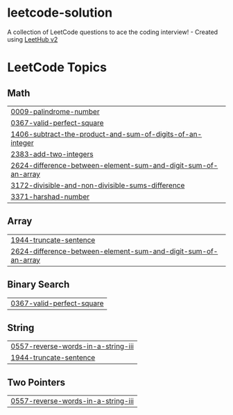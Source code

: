 # leetcode-solution
A collection of LeetCode questions to ace the coding interview! - Created using [LeetHub v2](https://github.com/arunbhardwaj/LeetHub-2.0)

<!---LeetCode Topics Start-->
# LeetCode Topics
## Math
|  |
| ------- |
| [0009-palindrome-number](https://github.com/h54292386-stack/leetcode-solution/tree/master/0009-palindrome-number) |
| [0367-valid-perfect-square](https://github.com/h54292386-stack/leetcode-solution/tree/master/0367-valid-perfect-square) |
| [1406-subtract-the-product-and-sum-of-digits-of-an-integer](https://github.com/h54292386-stack/leetcode-solution/tree/master/1406-subtract-the-product-and-sum-of-digits-of-an-integer) |
| [2383-add-two-integers](https://github.com/h54292386-stack/leetcode-solution/tree/master/2383-add-two-integers) |
| [2624-difference-between-element-sum-and-digit-sum-of-an-array](https://github.com/h54292386-stack/leetcode-solution/tree/master/2624-difference-between-element-sum-and-digit-sum-of-an-array) |
| [3172-divisible-and-non-divisible-sums-difference](https://github.com/h54292386-stack/leetcode-solution/tree/master/3172-divisible-and-non-divisible-sums-difference) |
| [3371-harshad-number](https://github.com/h54292386-stack/leetcode-solution/tree/master/3371-harshad-number) |
## Array
|  |
| ------- |
| [1944-truncate-sentence](https://github.com/h54292386-stack/leetcode-solution/tree/master/1944-truncate-sentence) |
| [2624-difference-between-element-sum-and-digit-sum-of-an-array](https://github.com/h54292386-stack/leetcode-solution/tree/master/2624-difference-between-element-sum-and-digit-sum-of-an-array) |
## Binary Search
|  |
| ------- |
| [0367-valid-perfect-square](https://github.com/h54292386-stack/leetcode-solution/tree/master/0367-valid-perfect-square) |
## String
|  |
| ------- |
| [0557-reverse-words-in-a-string-iii](https://github.com/h54292386-stack/leetcode-solution/tree/master/0557-reverse-words-in-a-string-iii) |
| [1944-truncate-sentence](https://github.com/h54292386-stack/leetcode-solution/tree/master/1944-truncate-sentence) |
## Two Pointers
|  |
| ------- |
| [0557-reverse-words-in-a-string-iii](https://github.com/h54292386-stack/leetcode-solution/tree/master/0557-reverse-words-in-a-string-iii) |
<!---LeetCode Topics End-->